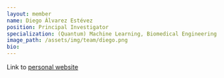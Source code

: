 ```yaml
---
layout: member
name: Diego Álvarez Estévez
position: Principal Investigator
specialization: (Quantum) Machine Learning, Biomedical Engineering  
image_path: /assets/img/team/diego.png
bio:
---
```

Link to [personal website](https://www.dalvarezestevez.com/)